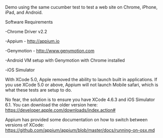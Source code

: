 Demo using the same cucumber test to test a web site on Chrome, iPhone, iPad, and Android.

Software Requirements

-Chrome Driver v2.2

-Appium - http://appium.io

-Genymotion - http://www.genymotion.com
   
   -Android VM setup with Genymotion with Chrome installed

-iOS Simulator


With XCode 5.0, Apple removed the ability to launch built in applications.  If you use XCode 5.0 or above, Appium will not launch Mobile safari, which is what these tests are setup to do.

No fear, the solution is to ensure you have XCode 4.6.3 and iOS Simulator 6.1.  You can download the older version here:  https://developer.apple.com/downloads/index.action#

Appium has provided some documentation on how to switch between versions of XCode:  https://github.com/appium/appium/blob/master/docs/running-on-osx.md
